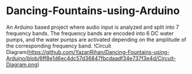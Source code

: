 # Dancing-Fountains-using-Arduino
An Arduino based project where audio input is analyzed and split into 7 frequency bands. The frequency bands are encoded into 6 DC water pumps, and the water pumps are activated depending on the amplitude of the corresponding frequency band. 
!Circuit Diagram(https://github.com/YazanRihan/Dancing-Fountains-using-Arduino/blob/6ff8e1d6ec4dc57d36847fbcdaadf34e737f3e4d/Circuit-Diagram.png)
